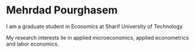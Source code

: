 <h1> Mehrdad Pourghasem</h1>
<p>I am a graduate student in Economics at Sharif University of Technology.</p>
<p>My research interests lie in applied microeconomics, applied econometrics and labor economics.</p>
